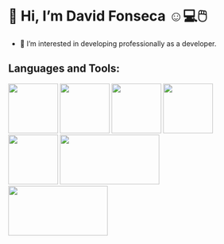 # 👋 Hi, I’m David Fonseca ☺️💻🖱️
- 👀 I’m interested in developing professionally as a developer.

## Languages and Tools:

<img src="https://github.com/David-Fonseca-369/David-Fonseca-369/assets/67212660/c33f4045-e2ef-4968-a013-5a41603e9305" width="100" height="100">
<img src="https://github.com/David-Fonseca-369/David-Fonseca-369/assets/67212660/fce81d49-c7b1-47cd-baf4-85060a62256e" width="100" height="100">
<img src="https://github.com/David-Fonseca-369/David-Fonseca-369/assets/67212660/b64c871a-32f3-4e30-b524-d0867d807253" width="100" height="100">
<img src="https://github.com/David-Fonseca-369/David-Fonseca-369/assets/67212660/ab559a22-62ea-4c12-a934-a28b24882b68" width="100" height="100">
<img src="https://github.com/David-Fonseca-369/David-Fonseca-369/assets/67212660/85ba18c9-6c32-48bc-948e-ac6c9cc7fbc8" width="100" height="100">
<img src="https://github.com/David-Fonseca-369/David-Fonseca-369/assets/67212660/b7de2ba2-f019-4283-abf2-d7451cfd7522" width="200" height="100">
<img src="https://github.com/David-Fonseca-369/David-Fonseca-369/assets/67212660/ba138672-3b3d-49e0-8336-543508cb8e66" width="200" height="100">




